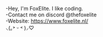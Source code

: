 -Hey, I'm FoxElite. I like coding.<br/>
-Contact me on discord @thefoxelite <br/>
-Website: https://www.foxelite.nl/ <br/>
⸜(｡˃ ᵕ ˂ )⸝♡
